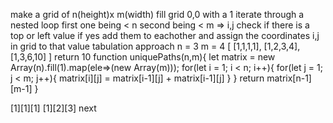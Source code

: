 make a grid of n(height)x m(width)
fill grid 0,0 with a 1
iterate through a nested loop first one being < n
    second being < m
        => i,j
        check if there is a top or left value
            if yes add them to eachother and assign the coordinates i,j in grid to that value
tabulation approach
n = 3
m = 4
[
    [1,1,1,1],
    [1,2,3,4],
    [1,3,6,10]
]
return 10
function uniquePaths(n,m){
    let matrix = new Array(n).fill(1).map(ele=>(new Array(m)));
    for(let i = 1; i < n; i++){
        for(let j = 1; j < m; j++){
            matrix[i][j] = matrix[i-1][j] + matrix[i-1][j]
        }
    }
    return matrix[n-1][m-1]
}

[1][1][1]
[1][2][3]
next